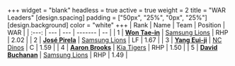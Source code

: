 +++
widget = "blank"
headless = true
active = true
weight = 2
title = "WAR Leaders"
[design.spacing]
padding = ["50px", "25%", "0px", "25%"]
[design.background]
color = "white"
+++
| Rank | Name | Team | Position | WAR |
| :---: | --- | --- | ------- | -- |
| 1 | [**Won Tae-in**](/players/12619) | [Samsung Lions](/teams/SamsungLions) | RHP | 2.02 |
| 2 | [**José Pirela**](/players/14880) | [Samsung Lions](/teams/SamsungLions) | LF | 1.67 |
| 3 | [**Yang Eui-ji**](/players/215) | [NC Dinos](/teams/NCDinos) | C | 1.59 |
| 4 | [**Aaron Brooks**](/players/13760) | [Kia Tigers](/teams/KiaTigers) | RHP | 1.50 |
| 5 | [**David Buchanan**](/players/13683) | [Samsung Lions](/teams/SamsungLions) | RHP | 1.49 |
